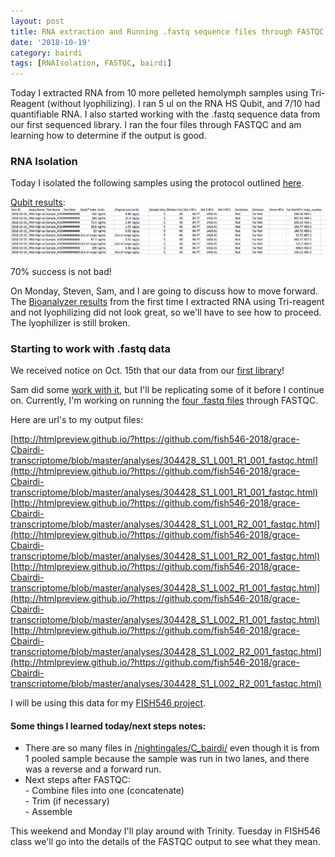 ```yaml
---
layout: post
title: RNA extraction and Running .fastq sequence files through FASTQC
date: '2018-10-19'
category: bairdi
tags: [RNAIsolation, FASTQC, bairdi]
---
```

Today I extracted RNA from 10 more pelleted hemolymph samples using Tri-Reagent (without lyophilizing). I ran 5 ul on the RNA HS Qubit, and 7/10 had quantifiable RNA. I also started working with the .fastq sequence data from our first sequenced library. I ran the four files through FASTQC and am learning how to determine if the output is good.

### RNA Isolation

Today I isolated the following samples using the protocol outlined [here](https://github.com/grace-ac/grace-ac.github.io/blob/master/_posts/2018-10-10-Tri-reagent-extraction_protocol.md).

[Qubit results](http://owl.fish.washington.edu/scaphapoda/grace/Crab-project/Qubit/QubitData_2018-10-19_13-22-52.csv):    
![img](../notebook-images/2018-10-19-qubit-results.png)

70% success is not bad! 

On Monday, Steven, Sam, and I are going to discuss how to move forward. The [Bioanalyzer results](https://github.com/grace-ac/grace-ac.github.io/blob/master/_posts/2018-10-08-R-plans-Bioanalyzer-results.md) from the first time I extracted RNA using Tri-reagent and not lyophilizing did not look great, so we'll have to see how to proceed. The lyophilizer is still broken. 

### Starting to work with .fastq data

We received notice on Oct. 15th that our data from our [first library](https://grace-ac.github.io/Pooled-sample-handed-toNWGC/)!

Sam did some [work with it](http://onsnetwork.org/kubu4/2018/10/15/data-received-chionoecetes-bairdi-rnaseq-fastqc-analysis/), but I'll be replicating some of it before I continue on. Currently, I'm working on running the [four .fastq files](http://owl.fish.washington.edu/nightingales/C_bairdi/) through FASTQC. 

Here are url's to my output files:    
                      
[http://htmlpreview.github.io/?https://github.com/fish546-2018/grace-Cbairdi-transcriptome/blob/master/analyses/304428_S1_L001_R1_001_fastqc.html](http://htmlpreview.github.io/?https://github.com/fish546-2018/grace-Cbairdi-transcriptome/blob/master/analyses/304428_S1_L001_R1_001_fastqc.html)
[http://htmlpreview.github.io/?https://github.com/fish546-2018/grace-Cbairdi-transcriptome/blob/master/analyses/304428_S1_L001_R2_001_fastqc.html](http://htmlpreview.github.io/?https://github.com/fish546-2018/grace-Cbairdi-transcriptome/blob/master/analyses/304428_S1_L001_R2_001_fastqc.html)
[http://htmlpreview.github.io/?https://github.com/fish546-2018/grace-Cbairdi-transcriptome/blob/master/analyses/304428_S1_L002_R1_001_fastqc.html](http://htmlpreview.github.io/?https://github.com/fish546-2018/grace-Cbairdi-transcriptome/blob/master/analyses/304428_S1_L002_R1_001_fastqc.html)
[http://htmlpreview.github.io/?https://github.com/fish546-2018/grace-Cbairdi-transcriptome/blob/master/analyses/304428_S1_L002_R2_001_fastqc.html](http://htmlpreview.github.io/?https://github.com/fish546-2018/grace-Cbairdi-transcriptome/blob/master/analyses/304428_S1_L002_R2_001_fastqc.html)

I will be using this data for my [FISH546 project](https://github.com/fish546-2018/grace-Cbairdi-transcriptome). 

#### Some things I learned today/next steps notes:    
- There are so many files in [/nightingales/C_bairdi/](http://owl.fish.washington.edu/nightingales/C_bairdi/) even though it is from 1 pooled sample because the sample was run in two lanes, and there was a reverse and a forward run. 
- Next steps after FASTQC:   
      - Combine files into one (concatenate)      
      - Trim (if necessary)        
      - Assemble       


This weekend and Monday I'll play around with Trinity. Tuesday in FISH546 class we'll go into the details of the FASTQC output to see what they mean. 

